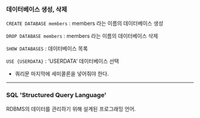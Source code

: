 ### 데이터베이스 생성, 삭제
```CREATE DATABASE members```
 : members 라는 이름의 데이터베이스 생성

```DROP DATABASE members```
 : members 라는 이름의 데이터베이스 삭제

```SHOW DATABASES```
 : 데이터베이스 목록
 
```USE {USERDATA}```
 : 'USERDATA' 데이터베이스 선택
 
 - 쿼리문 마지막에 세미콜론을 넣어줘야 한다.

- - -

### SQL 'Structured Query Language'
RDBMS의 데이터를 관리하기 위해 설계된 프로그래밍 언어.




